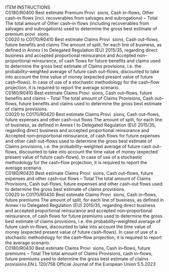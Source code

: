  
ITEM  INSTRUCTIONS  
C0180/R0400  Best estimate Premium Provi ­
sions, Cash in–flows, Other 
cash–in flows (incl. 
recoverables from salvages and 
subrogations) – Total  The total amount of Other cash–in flows (including recoverables from salvages 
and subrogations) used to determine the gross best estimate of premium provi ­
sions.  
C0020 to 
C0170/R0410  Best estimate Claims Provi ­
sions, Cash out–flows, future 
benefits and claims  The amount of split, for each line of business, as defined in Annex I to Delegated 
Regulation (EU) 2015/35, regarding direct business and accepted proportional 
reinsurance and Accepted non–proportional reinsurance, of cash flows for 
future benefits and claims used to determine the gross best estimate of Claims 
provisions, i.e. the probability–weighted average of future cash out–flows, 
discounted to take into account the time value of money (expected present 
value of future cash–flows). In case of use of a stochastic methodology for the 
cash–flow projection, it is required to report the average scenario.  
C0180/R0410  Best estimate Claims Provi ­
sions, Cash out–flows, future 
benefits and claims – Total  The total amount of Claims Provisions, Cash out–flows, future benefits and claims 
used to determine the gross best estimate of claims provisions.  
C0020 to 
C0170/R0420  Best estimate Claims Provi ­
sions, Cash out–flows, future 
expenses and other cash–out 
flows  The amount of split, for each line of business, as defined in Annex I to Delegated 
Regulation (EU) 2015/35, regarding direct business and accepted proportional 
reinsurance and Accepted non–proportional reinsurance, of cash flows for 
future expenses and other cash out–flows used to determine the gross best 
estimate of Claims provisions, i.e. the probability–weighted average of future 
cash out–flows, discounted to take into account the time value of money 
(expected present value of future cash–flows). In case of use of a stochastic 
methodology for the cash–flow projection, it is required to report the average 
scenario.  
C0180/R0420  Best estimate Claims Provi ­
sions, Cash out–flows, future 
expenses and other cash–out 
flows – Total  The total amount of Claims Provisions, Cash out–flows, future expenses and other 
cash–out flows used to determine the gross best estimate of claims provisions.  
C0020 to 
C0170/R0430  Best estimate Claims Provi ­
sions, Cash in–flows, future 
premiums  The amount of split, for each line of business, as defined in Annex I to Delegated 
Regulation (EU) 2015/35, regarding direct business and accepted proportional 
reinsurance and accepted non–proportional reinsurance, of cash flows for future 
premiums used to determine the gross best estimate of claims provisions, i.e. the 
probability–weighted average of future cash in–flows, discounted to take into 
account the time value of money (expected present value of future cash–flows). 
In case of use of a stochastic methodology for the cash–flow projection, it is 
required to report the average scenario.  
C0180/R0430  Best estimate Claims Provi ­
sions, Cash in–flows, future 
premiums – Total  The total amount of Claims Provisions, cash in–flows, future premiums used to 
determine the gross best estimate of claims provisions.EN  L 120/758 Official Journal of the European Union 5.5.2023